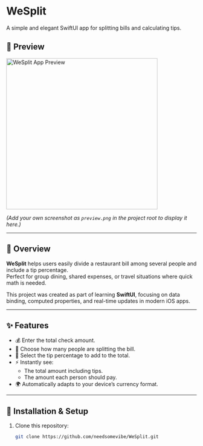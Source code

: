 # WeSplit  
A simple and elegant SwiftUI app for splitting bills and calculating tips.  

## 📸 Preview  
<img src="preview.png" alt="WeSplit App Preview" width="400"/>  

*(Add your own screenshot as `preview.png` in the project root to display it here.)*  

---

## 📌 Overview  
**WeSplit** helps users easily divide a restaurant bill among several people and include a tip percentage.  
Perfect for group dining, shared expenses, or travel situations where quick math is needed.  

This project was created as part of learning **SwiftUI**, focusing on data binding, computed properties, and real-time updates in modern iOS apps.  

---

## ✨ Features  
- 💰 Enter the total check amount.  
- 👥 Choose how many people are splitting the bill.  
- 🧮 Select the tip percentage to add to the total.  
- ⚡ Instantly see:
  - The total amount including tips.  
  - The amount each person should pay.  
- 🌍 Automatically adapts to your device’s currency format.  

---

## 🚀 Installation & Setup  
1. Clone this repository:  
   ```bash
   git clone https://github.com/needsomevibe/WeSplit.git
